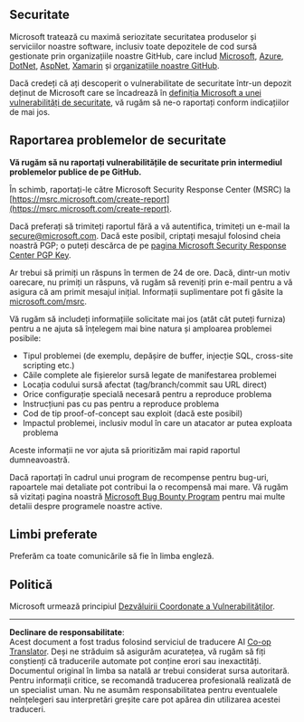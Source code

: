 <!--
CO_OP_TRANSLATOR_METADATA:
{
  "original_hash": "0d575483100c332b2dbaefef915bb3c4",
  "translation_date": "2025-08-26T14:25:54+00:00",
  "source_file": "SECURITY.md",
  "language_code": "ro"
}
-->
## Securitate

Microsoft tratează cu maximă seriozitate securitatea produselor și serviciilor noastre software, inclusiv toate depozitele de cod sursă gestionate prin organizațiile noastre GitHub, care includ [Microsoft](https://github.com/Microsoft), [Azure](https://github.com/Azure), [DotNet](https://github.com/dotnet), [AspNet](https://github.com/aspnet), [Xamarin](https://github.com/xamarin) și [organizațiile noastre GitHub](https://opensource.microsoft.com/).

Dacă credeți că ați descoperit o vulnerabilitate de securitate într-un depozit deținut de Microsoft care se încadrează în [definiția Microsoft a unei vulnerabilități de securitate](https://docs.microsoft.com/en-us/previous-versions/tn-archive/cc751383(v=technet.10)), vă rugăm să ne-o raportați conform indicațiilor de mai jos.

## Raportarea problemelor de securitate

**Vă rugăm să nu raportați vulnerabilitățile de securitate prin intermediul problemelor publice de pe GitHub.**

În schimb, raportați-le către Microsoft Security Response Center (MSRC) la [https://msrc.microsoft.com/create-report](https://msrc.microsoft.com/create-report).

Dacă preferați să trimiteți raportul fără a vă autentifica, trimiteți un e-mail la [secure@microsoft.com](mailto:secure@microsoft.com). Dacă este posibil, criptați mesajul folosind cheia noastră PGP; o puteți descărca de pe [pagina Microsoft Security Response Center PGP Key](https://www.microsoft.com/en-us/msrc/pgp-key-msrc).

Ar trebui să primiți un răspuns în termen de 24 de ore. Dacă, dintr-un motiv oarecare, nu primiți un răspuns, vă rugăm să reveniți prin e-mail pentru a vă asigura că am primit mesajul inițial. Informații suplimentare pot fi găsite la [microsoft.com/msrc](https://www.microsoft.com/msrc).

Vă rugăm să includeți informațiile solicitate mai jos (atât cât puteți furniza) pentru a ne ajuta să înțelegem mai bine natura și amploarea problemei posibile:

  * Tipul problemei (de exemplu, depășire de buffer, injecție SQL, cross-site scripting etc.)
  * Căile complete ale fișierelor sursă legate de manifestarea problemei
  * Locația codului sursă afectat (tag/branch/commit sau URL direct)
  * Orice configurație specială necesară pentru a reproduce problema
  * Instrucțiuni pas cu pas pentru a reproduce problema
  * Cod de tip proof-of-concept sau exploit (dacă este posibil)
  * Impactul problemei, inclusiv modul în care un atacator ar putea exploata problema

Aceste informații ne vor ajuta să prioritizăm mai rapid raportul dumneavoastră.

Dacă raportați în cadrul unui program de recompense pentru bug-uri, rapoartele mai detaliate pot contribui la o recompensă mai mare. Vă rugăm să vizitați pagina noastră [Microsoft Bug Bounty Program](https://microsoft.com/msrc/bounty) pentru mai multe detalii despre programele noastre active.

## Limbi preferate

Preferăm ca toate comunicările să fie în limba engleză.

## Politică

Microsoft urmează principiul [Dezvăluirii Coordonate a Vulnerabilităților](https://www.microsoft.com/en-us/msrc/cvd).

---

**Declinare de responsabilitate**:  
Acest document a fost tradus folosind serviciul de traducere AI [Co-op Translator](https://github.com/Azure/co-op-translator). Deși ne străduim să asigurăm acuratețea, vă rugăm să fiți conștienți că traducerile automate pot conține erori sau inexactități. Documentul original în limba sa natală ar trebui considerat sursa autoritară. Pentru informații critice, se recomandă traducerea profesională realizată de un specialist uman. Nu ne asumăm responsabilitatea pentru eventualele neînțelegeri sau interpretări greșite care pot apărea din utilizarea acestei traduceri.